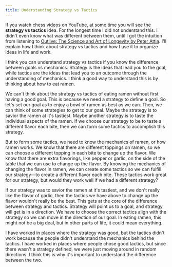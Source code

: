 ```yaml
---
title: Understanding Strategy vs Tactics
---
```


If you watch chess videos on YouTube, at some time you will see the **strategy vs tactics** idea. For the longest time I did not understand this. I didn't even know what was different between them, until I got the intuition from listening to [Outlive: The Science and Art of Longevity by Peter Attia](https://www.goodreads.com/en/book/show/61153739). I'll explain how I think about strategy vs tactics and how I use it to organize ideas in life and work.

I think you can understand strategy vs tactics if you know the difference between goals vs mechanics. Strategy is the ideas that lead you to the goal, while tactics are the ideas that lead you to an outcome through the understanding of mechanics. I think a good way to understand this is by thinking about how to eat ramen.

We can't think about the strategy vs tactics of eating ramen without first having a good goal. This is because we need a strategy to define a goal. So let's set our goal as to enjoy a bowl of ramen as best as we can. Then, we can think of some strategies to get to our goal. Maybe the strategy is to savior the ramen at it's tastiest. Maybe another strategy is to taste the individual aspects of the ramen. If we choose our strategy to be to taste a different flavor each bite, then we can form some tactics to accomplish this strategy.

But to form some tactics, we need to know the mechanics of ramen, or how ramen works. We know that there are different toppings on ramen, so we can choose a different topping in each bite to change up the flavor. We know that there are extra flavorings, like pepper or garlic, on the side of the table that we can use to change up the flavor. By knowing the mechanics of changing the flavor in ramen, we can create some tactics so we can fulfill our strategy—to create a different flavor each bite. These tactics work great for our strategy, but would they work well if we had a different strategy?

If our strategy was to savior the ramen at it's tastiest, and we don't really like the flavor of garlic, then the tactics we have above to change up the flavor wouldn't really be the best. This gets at the core of the difference between strategy and tactics. Strategy will point us to a goal, and strategy will get is in a direction. We have to choose the correct tactics align with the strategy so we can move in the direction of our goal. In eating ramen, this might not be a big deal, but in other parts of life, it could mean everything.

I have worked in places where the strategy was good, but the tactics didn't work because the people didn't understand the mechanics behind the tactics. I have worked in places where people chose good tactics, but since there wasn't a strategy defined, we were just moving around in random directions. I think this is why it's important to understand the difference between the two.
